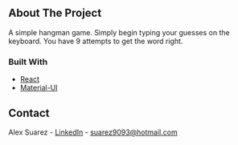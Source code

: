 <!-- ABOUT THE PROJECT -->
## About The Project
A simple hangman game. Simply begin typing your guesses on the keyboard. You have 9 attempts to get the word right.


### Built With
* [React](https://reactjs.org/)
* [Material-UI](https://material-ui.com/)


<!-- CONTACT -->
## Contact

Alex Suarez - [LinkedIn](https://www.linkedin.com/in/alexsuarez9093/) - suarez9093@hotmail.com